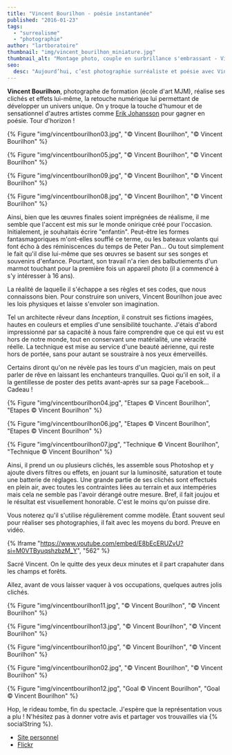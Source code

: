 ```yaml
---
title: "Vincent Bourilhon - poésie instantanée"
published: "2016-01-23"
tags: 
  - "surrealisme"
  - "photographie"
author: "lartboratoire"
thumbnail: "img/vincent_bourilhon_miniature.jpg"
thumbnail_alt: "Montage photo, couple en surbrillance s'embrassant - Vincent Bourilhon"
seo:
  desc: "Aujourd’hui, c’est photographie surréaliste et poésie avec Vincent Bourilhon, un jeune talentueux des illusions et montages."
---
```


**Vincent Bourilhon**, photographe de formation (école d'art MJM), réalise ses clichés et effets lui-même, la retouche numérique lui permettant de développer un univers unique. On y troque la touche d'humour et de sensationnel d'autres artistes comme [Erik Johansson](/erik-johansson-photographie-surrealiste/) pour gagner en poésie. Tour d'horizon !

{% Figure "img/vincentbourilhon03.jpg", "© Vincent Bourilhon", "© Vincent Bourilhon" %}

{% Figure "img/vincentbourilhon05.jpg", "© Vincent Bourilhon", "© Vincent Bourilhon" %}

{% Figure "img/vincentbourilhon09.jpg", "© Vincent Bourilhon", "© Vincent Bourilhon" %}

{% Figure "img/vincentbourilhon08.jpg", "© Vincent Bourilhon", "© Vincent Bourilhon" %}

Ainsi, bien que les œuvres finales soient imprégnées de réalisme, il me semble que l'accent est mis sur le monde onirique créé pour l'occasion. Initialement, je souhaitais écrire "enfantin". Peut-être les formes fantasmagoriques m'ont-elles soufflé ce terme, ou les bateaux volants qui font écho à des réminiscences du temps de Peter Pan... Ou tout simplement le fait qu'il dise lui-même que ses œuvres se basent sur ses songes et souvenirs d'enfance. Pourtant, son travail n'a rien des balbutiements d'un marmot touchant pour la première fois un appareil photo (il a commencé à s'y intéresser à 16 ans).

La réalité de laquelle il s'échappe a ses règles et ses codes, que nous connaissons bien. Pour construire son univers, Vincent Bourilhon joue avec les lois physiques et laisse s'envoler son imagination.

Tel un architecte rêveur dans _Inception_, il construit ses fictions imagées, hautes en couleurs et emplies d'une sensibilité touchante. J'étais d'abord impressionné par sa capacité à nous faire comprendre que ce qui est vu est hors de notre monde, tout en conservant une matérialité, une véracité réelle. La technique est mise au service d'une beauté aérienne, qui reste hors de portée, sans pour autant se soustraire à nos yeux émerveillés.

Certains diront qu'on ne révèle pas les tours d'un magicien, mais on peut parler de rêve en laissant les enchanteurs tranquilles. Quoi qu'il en soit, il a la gentillesse de poster des petits avant-après sur sa page Facebook... Cadeau !

{% Figure "img/vincentbourilhon04.jpg", "Etapes © Vincent Bourilhon", "Etapes © Vincent Bourilhon" %}

{% Figure "img/vincentbourilhon06.jpg", "Etapes © Vincent Bourilhon", "Etapes © Vincent Bourilhon" %}

{% Figure "img/vincentbourilhon07.jpg", "Technique © Vincent Bourilhon", "Technique © Vincent Bourilhon" %}

Ainsi, il prend un ou plusieurs clichés, les assemble sous Photoshop et y ajoute divers filtres ou effets, en jouant sur la luminosité, saturation et toute une batterie de réglages. Une grande partie de ses clichés sont effectués en plein air, avec toutes les contraintes liées au terrain et aux intempéries mais cela ne semble pas l'avoir dérangé outre mesure. Bref, il fait joujou et le résultat est visuellement honorable. C'est le moins qu'on puisse dire.

Vous noterez qu'il s'utilise régulièrement comme modèle. Étant souvent seul pour réaliser ses photographies, il fait avec les moyens du bord. Preuve en vidéo.

{% Iframe "https://www.youtube.com/embed/E8bEcERUZvU?si=M0VTByuqshzbzM_Y", "562" %}

Sacré Vincent. On le quitte des yeux deux minutes et il part crapahuter dans les champs et forêts.

Allez, avant de vous laisser vaquer à vos occupations, quelques autres jolis clichés.

{% Figure "img/vincentbourilhon11.jpg", "© Vincent Bourilhon", "© Vincent Bourilhon" %}

{% Figure "img/vincentbourilhon13.jpg", "© Vincent Bourilhon", "© Vincent Bourilhon" %}

{% Figure "img/vincentbourilhon10.jpg", "© Vincent Bourilhon", "© Vincent Bourilhon" %}

{% Figure "img/vincentbourilhon02.jpg", "© Vincent Bourilhon", "© Vincent Bourilhon" %}

{% Figure "img/vincentbourilhon12.jpg", "Goal © Vincent Bourilhon", "Goal © Vincent Bourilhon" %}

Hop, le rideau tombe, fin du spectacle. J'espère que la représentation vous a plu ! N'hésitez pas à donner votre avis et partager vos trouvailles via {% socialString %}.

- [Site personnel](https://www.vincent-bourilhon.com/)
- [Flickr](https://www.flickr.com/photos/vincgalery/)